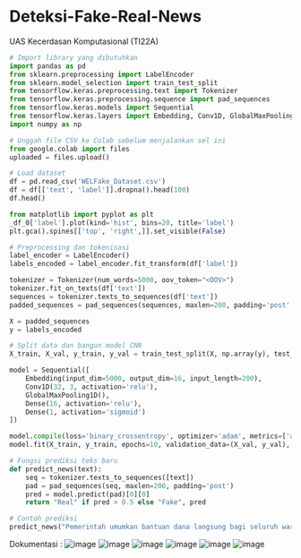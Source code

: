# Deteksi-Fake-Real-News
UAS Kecerdasan Komputasional (TI22A)

```python
# Import library yang dibutuhkan
import pandas as pd
from sklearn.preprocessing import LabelEncoder
from sklearn.model_selection import train_test_split
from tensorflow.keras.preprocessing.text import Tokenizer
from tensorflow.keras.preprocessing.sequence import pad_sequences
from tensorflow.keras.models import Sequential
from tensorflow.keras.layers import Embedding, Conv1D, GlobalMaxPooling1D, Dense
import numpy as np
```
```python
# Unggah file CSV ke Colab sebelum menjalankan sel ini
from google.colab import files
uploaded = files.upload()
```
```python
# Load dataset
df = pd.read_csv('WELFake_Dataset.csv')
df = df[['text', 'label']].dropna().head(100)
df.head()
```
```python
from matplotlib import pyplot as plt
_df_0['label'].plot(kind='hist', bins=20, title='label')
plt.gca().spines[['top', 'right',]].set_visible(False)
```
```python
# Preprocessing dan tokenisasi
label_encoder = LabelEncoder()
labels_encoded = label_encoder.fit_transform(df['label'])

tokenizer = Tokenizer(num_words=5000, oov_token="<OOV>")
tokenizer.fit_on_texts(df['text'])
sequences = tokenizer.texts_to_sequences(df['text'])
padded_sequences = pad_sequences(sequences, maxlen=200, padding='post', truncating='post')

X = padded_sequences
y = labels_encoded
```
```python
# Split data dan bangun model CNN
X_train, X_val, y_train, y_val = train_test_split(X, np.array(y), test_size=0.2, random_state=42)

model = Sequential([
    Embedding(input_dim=5000, output_dim=16, input_length=200),
    Conv1D(32, 3, activation='relu'),
    GlobalMaxPooling1D(),
    Dense(16, activation='relu'),
    Dense(1, activation='sigmoid')
])

model.compile(loss='binary_crossentropy', optimizer='adam', metrics=['accuracy'])
model.fit(X_train, y_train, epochs=10, validation_data=(X_val, y_val), batch_size=4)
```
```python
# Fungsi prediksi teks baru
def predict_news(text):
    seq = tokenizer.texts_to_sequences([text])
    pad = pad_sequences(seq, maxlen=200, padding='post')
    pred = model.predict(pad)[0][0]
    return "Real" if pred > 0.5 else "Fake", pred

# Contoh prediksi
predict_news("Pemerintah umumkan bantuan dana langsung bagi seluruh warga")
```
Dokumentasi :
![image](https://github.com/user-attachments/assets/c7bea77b-0fae-4b98-a6e1-7b0c2864675a)
![image](https://github.com/user-attachments/assets/18e13a05-53e0-4b53-ae15-bd77c6f2ad11)
![image](https://github.com/user-attachments/assets/2c1f6b3e-b7ca-4a9d-8314-294d32dbaeba)
![image](https://github.com/user-attachments/assets/a4df711a-44dc-4aae-a311-483efdcd802e)
![image](https://github.com/user-attachments/assets/f2139e7b-09c6-4864-9ae1-54f8032e93dc)
![image](https://github.com/user-attachments/assets/f1825c5f-1d1b-430a-98eb-fe1dc0843313)




